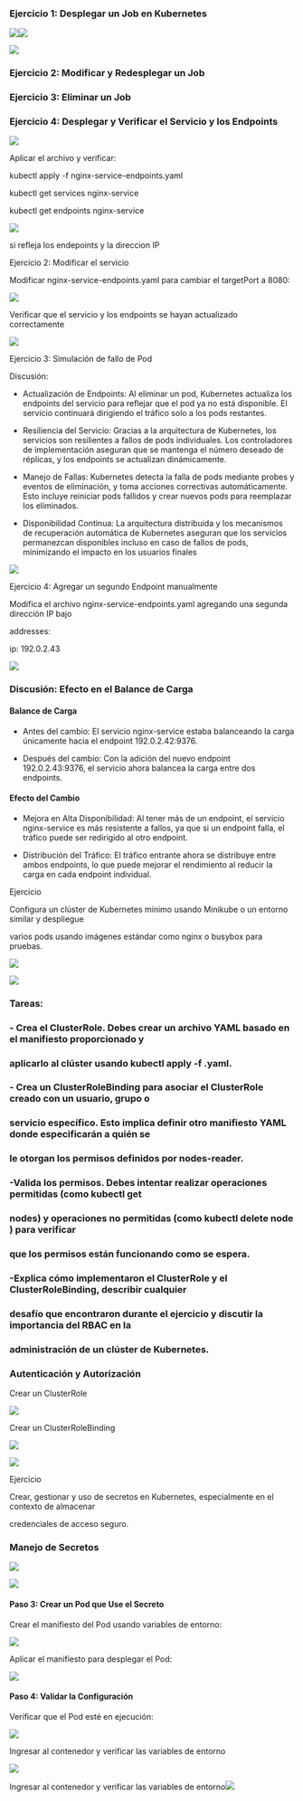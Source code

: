 ### Ejercicio 1: Desplegar un Job en Kubernetes

![](https://lh7-us.googleusercontent.com/NA_0Pw0l-WJ4OpqL3naZltSSU5w7WgMCzbiKOCorQUCUSzYdvwXD7wTPXNgtvBz0l-Hl4u8u2OmtDVYFdODvQv45Pi0Ney3-2Z_UzqTzjYXfz2y4u7kbsHATHoBeOG5heCSgYzauPP3xpCVeVQ_XxCg)![](https://lh7-us.googleusercontent.com/pk1IeaJb3IzAb0xN-AYEk7Jitd4yCJ44o0lvwHv8ergY5ZOHklyjS6AwyE0-qc3QpNsxaM3K8y9WcfnfuCXQcvc7UCzQ9nEb0lbH9wUKrJ74GSh-5FWOZMRL0tdS6jxzQpIQz-pM1Fo4ZHDKX89o558)

![](https://lh7-us.googleusercontent.com/hDW5GF8NRGel6JCrXq9wJxOTxYyjiMHhBNVzfrRl4IdTCiQ3aFspl3nHVyk-Islog7HfKI9EMf1LXFWKZHQmPFyp6El179-mnil7lcVdu2rmbPGR0KU-L90Vowr3QsxZqZxERCWFadprdMSpRm-DOls)

  

### Ejercicio 2: Modificar y Redesplegar un Job

  
  

### Ejercicio 3: Eliminar un Job

  
  

### Ejercicio 4: Desplegar y Verificar el Servicio y los Endpoints

![](https://lh7-us.googleusercontent.com/_BLrK3_NOVPHTeddMiUsbofYjGiOYPFtP2kyHqI9iUuHJNSZ2H8_8Mg5_btfxZ1Dj9n523K3BpjpZ54A8nDDz-ZFcTJ_id1LPzAhzyx88OhDjUrf9EUnX3_tq3lPA-CkilpHD3-vEIMkafp1RUCzsjw)

  

Aplicar el archivo y verificar:

kubectl apply -f nginx-service-endpoints.yaml

kubectl get services nginx-service

kubectl get endpoints nginx-service

  

![](https://lh7-us.googleusercontent.com/ihcTbdInCvxcra5dCT096mTuDkxmhCCxQhLoreKakPeC4NM_N6Wi1V94Y6KrxhoyLL8Cw4cJfmhAgoeuFjLoAO7TGKGEradQ8c-ikIM9mc3N9X_Hp7NFdeCmDIzxsDxUnlrYK3yh4WEp5TGLpDZ_R0k)

si refleja los endepoints y la direccion IP

  

Ejercicio 2: Modificar el servicio

Modificar nginx-service-endpoints.yaml para cambiar el targetPort a 8080:

![](https://lh7-us.googleusercontent.com/LuPE4c4qVkrQ0WADqOX-IeC81ezVHVOGWdh33XKSTU1xIgM2zpFiqwUE2v4teBceFcd8w62UWNKyPry5Z7cI9K8QltrF_SFkMYuHgMpRH2euwP6gecEvOJZMdXXJ54yCS0P4aUMgCH4cU8T6N5CyNJA)

  

Verificar que el servicio y los endpoints se hayan actualizado correctamente

  

![](https://lh7-us.googleusercontent.com/RC87ZQKr6nlyfxtET_HDfb16B3UoaXiI42PMkbM451mpc6Le9aq98ELnHI0IbonXzOWaXJQri_OBeaGE1CqEOEyTaI522e9ccteQwUuk6KFSC1PY3vMYaS_8-ttfqSL0jAjl_53K37pSxBL3w6qOx1g)

  
  

Ejercicio 3: Simulación de fallo de Pod

Discusión:

-   Actualización de Endpoints: Al eliminar un pod, Kubernetes actualiza los endpoints del servicio para reflejar que el pod ya no está disponible. El servicio continuará dirigiendo el tráfico solo a los pods restantes.
    
-   Resiliencia del Servicio: Gracias a la arquitectura de Kubernetes, los servicios son resilientes a fallos de pods individuales. Los controladores de implementación aseguran que se mantenga el número deseado de réplicas, y los endpoints se actualizan dinámicamente.
    
-   Manejo de Fallas: Kubernetes detecta la falla de pods mediante probes y eventos de eliminación, y toma acciones correctivas automáticamente. Esto incluye reiniciar pods fallidos y crear nuevos pods para reemplazar los eliminados.
    
-   Disponibilidad Continua: La arquitectura distribuida y los mecanismos de recuperación automática de Kubernetes aseguran que los servicios permanezcan disponibles incluso en caso de fallos de pods, minimizando el impacto en los usuarios finales
    

![](https://lh7-us.googleusercontent.com/cfjyYTtQX254ioIjLxYa_GTCHmPIERtaPBswDaBUm_SW8lIEIYdIgyC_lRzALAG79dKDRebmvB34GMkZ7AM2E2f4WMWYvYvvxh0uCJhjZCfVOUOHIJJr0VL9RIYGfXEz4aHOWYpuCF6Hya7ZUrRQ5YI)

Ejercicio 4: Agregar un segundo Endpoint manualmente

Modifica el archivo nginx-service-endpoints.yaml agregando una segunda dirección IP bajo

addresses:

ip: 192.0.2.43

  

![](https://lh7-us.googleusercontent.com/I0LebCWCjACSqJQxc0hUZjCnq6xO6fOGTspXMHatjX2cY94bN9p4VfzTcCSj2Yloi8GaPB3Ql-h-cS02VQZ8hYkgt7HPLLKAFUkOqc64yVplWH5FBAQZgNo10W8SIycVLJWiBsAx8MQxMmjMB_CUlc0)

  

### Discusión: Efecto en el Balance de Carga

#### Balance de Carga

-   Antes del cambio: El servicio nginx-service estaba balanceando la carga únicamente hacia el endpoint 192.0.2.42:9376.
    
-   Después del cambio: Con la adición del nuevo endpoint 192.0.2.43:9376, el servicio ahora balancea la carga entre dos endpoints.
    

#### Efecto del Cambio

-   Mejora en Alta Disponibilidad: Al tener más de un endpoint, el servicio nginx-service es más resistente a fallos, ya que si un endpoint falla, el tráfico puede ser redirigido al otro endpoint.
    
-   Distribución del Tráfico: El tráfico entrante ahora se distribuye entre ambos endpoints, lo que puede mejorar el rendimiento al reducir la carga en cada endpoint individual.
    

  

Ejercicio

Configura un clúster de Kubernetes mínimo usando Minikube o un entorno similar y despliegue

varios pods usando imágenes estándar como nginx o busybox para pruebas.

![](https://lh7-us.googleusercontent.com/GsY-ibN4D2g5nb6KrVfsMdgK7x0uenUcI-Y6lK9eoFU8r4o-FISXt6YEDJ1CcO4LRnU8h1PnQftUStchWD1lFsoGh1GBTBGBwaJJA9FyxTuSIDI9l6-c8LfEvx8kNVl1khkluEJmROYd-hs6jXjkrFQ)

![](https://lh7-us.googleusercontent.com/gFJDE90xj9z8M50DGdAowZ1aln1h3CXVobiTblXI6hV3k7bvGzW0Yu8pNHQ3DuybRJheD29ByfA89A6B7JWhhq0mEpWDIc4z8tbS2bWZjAELKOw8VX3ESbTg1ZQFlU2z6x4BXDMn73swev5m3VR5zGM)

### Tareas:

### - Crea el ClusterRole. Debes crear un archivo YAML basado en el manifiesto proporcionado y

### aplicarlo al clúster usando kubectl apply -f <filename>.yaml.

### - Crea un ClusterRoleBinding para asociar el ClusterRole creado con un usuario, grupo o

### servicio específico. Esto implica definir otro manifiesto YAML donde especificarán a quién se

### le otorgan los permisos definidos por nodes-reader.

### -Valida los permisos. Debes intentar realizar operaciones permitidas (como kubectl get

### nodes) y operaciones no permitidas (como kubectl delete node <node-name>) para verificar

### que los permisos están funcionando como se espera.

### -Explica cómo implementaron el ClusterRole y el ClusterRoleBinding, describir cualquier

### desafío que encontraron durante el ejercicio y discutir la importancia del RBAC en la

### administración de un clúster de Kubernetes.

  

### Autenticación y Autorización

Crear un ClusterRole

![](https://lh7-us.googleusercontent.com/Xd6wFhFMwd0Gq1ifitHQShJ6QwsSnPGrAcK-JcTxKbGvnN60B5hg0qnk-ZwU8jLbD8EWTeb8mcfqh8Rf9hik4SZ-85zjlwuaR_zy5r9mV66frdbg_c33G7FlVBLLtWG4XrSPg6FxZmAZtNsVzmVkIRY)

Crear un ClusterRoleBinding

![](https://lh7-us.googleusercontent.com/3xkGeezVAl54LNDgsjNzyHgV7LMNGlDfKr0ydO_oMmn8QK_a-btSYhEln1t3R4B5HvVQncl8JgKRWlDe3p-g6GJ6aDVEfXppRzfUHTkEIQuwxb3CzAkNfVgg9bPOxAjAxJ5t-4Uk36G-9F7j28Guvvs)

  

![](https://lh7-us.googleusercontent.com/jj9iivCXp0atkAtt5RLX4ENeQedeMid29zWZW1audARYhh3q9D464dCqcF8O8ERbcUkSfVf07d4BVlWf1wS0-mpsURc2Ik1DvSrBPn4-RJD_b7v8U1i5JfQ4gbVMeL6tGP6-PIty8gYEikmP5iewnDc)

  

Ejercicio

Crear, gestionar y uso de secretos en Kubernetes, especialmente en el contexto de almacenar

credenciales de acceso seguro.

### Manejo de Secretos

![](https://lh7-us.googleusercontent.com/opXkfr-677PULKwcth5R790MHpP_WC0_xRnzge04GaaphwvvyUgIgwhbrPqohQ08hxGorfj0rT0mcLjWlRWBUyg25h1fgGUIQ-luraY_m334AuzkVR240J8vCzJlV5dAFDxkPyCII-mBXFCkQ10hC7E)

  

![](https://lh7-us.googleusercontent.com/akQACbt5V7C_DjBCUvaBlJOXqnfTGbUr1sCoDC-GpzpParAE0BBsBlf4ei3hhJic97Z7lLgqsodv35Eg2BFT-162KULXmCnTnlSns4Z7s2moI1XyVC8JTQh2UR47_i6u8dFYIouptzNQKGPoEmtqd4w)

#### Paso 3: Crear un Pod que Use el Secreto

Crear el manifiesto del Pod usando variables de entorno:

![](https://lh7-us.googleusercontent.com/CdfkIf2-3yR3NoggnvIDSv50KkVRWgZEbunnyFyR5gxzIpgqOaS3zj9mRVjAAKTYoYt453YXxFaia5BI7YN4H9878wBaioDkCGy7OkLn9rH6CvVMoADdmG495f7JGqFjum-lEMAxp2uSH11GLLVJWkQ)

Aplicar el manifiesto para desplegar el Pod:

![](https://lh7-us.googleusercontent.com/oXS_8C8EHlx0jKTPT6IpVVG7WR_FoYsf6oFMlj7rKba4cvxRWIgkbxnJwywExUtScXuTnGWWcSpZG9q9VkpuDZKD6x_UYCv2DSO9VRVpL3TlH3cZozmBQpU3BrR7KmsrnQu6HSU89Radxx1HRAKLa2w)

#### Paso 4: Validar la Configuración

Verificar que el Pod esté en ejecución:

![](https://lh7-us.googleusercontent.com/OWnaTA0D42Zltlr4svBqgjEayAALHfqbu5hd7kC6i3ZYI8oAPhDJwoE2T3NQKg2SFskDwEfubykNvrrGyRGVvK-tEY7tlnJQW9prTDLbbxr-zgj8oludYckh1Oq54GKTyMioGrxb_hgXAqKJqud16Hk)

  

Ingresar al contenedor y verificar las variables de entorno

![](https://lh7-us.googleusercontent.com/GNmQrNnGNoRSbJlDWKnJ4JnrKqgmzGB6j49pVzw6MR9Dhm5aSVmdP5HnbQXoXCQrBIow-MlE0CAi-Mo6MzYRHZipzZk-qF9seeQlGH9bvfXO3fZSRdbxenO1NwTjzeC9DVwOMIatj5gXD8AK0htLWew)

Ingresar al contenedor y verificar las variables de entorno![](https://lh7-us.googleusercontent.com/xnanLTjjzQMi6wckYGV1-6QAR3SFvfoD21mCEOTCl7oUltMGoXTWUjvRVyZZFZOprIcC7qyWxqI_B3uJXBwVCwXMrAyLUeAe87-OcMh2mDbrqOWSmyUOSF--MsL1ybIEIjAHR-2CORniae_K22g6oW8)
